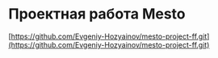 # Проектная работа Mesto

[https://github.com/Evgeniy-Hozyainov/mesto-project-ff.git](https://github.com/Evgeniy-Hozyainov/mesto-project-ff.git)
